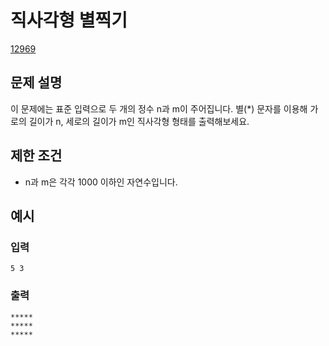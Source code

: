 # 직사각형 별찍기

[12969](https://programmers.co.kr/learn/courses/30/lessons/12969)



## 문제 설명

이 문제에는 표준 입력으로 두 개의 정수 n과 m이 주어집니다.
별(*) 문자를 이용해 가로의 길이가 n, 세로의 길이가 m인 직사각형 형태를 출력해보세요.



## 제한 조건

- n과 m은 각각 1000 이하인 자연수입니다.



## 예시

### 입력

```
5 3
```

### 출력

```
*****
*****
*****
```
